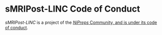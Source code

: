 # sMRIPost-LINC Code of Conduct

*sMRIPost-LINC* is a project of the
[*NiPreps* Community, and is under its code of conduct](https://www.pennlinc.org/community/CODE_OF_CONDUCT/).
